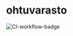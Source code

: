 # ohtuvarasto

![CI-workflow-badge](https://github.com/jussitus/ohtuvarasto/workflows/CI/badge.svg)
